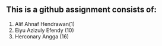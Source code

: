 This is a github assignment consists of:
----------------------------------------

1. Alif Ahnaf Hendrawan(1)
2. Eiyu Azizuly Efendy (10)
3. Herconary Angga (16)

